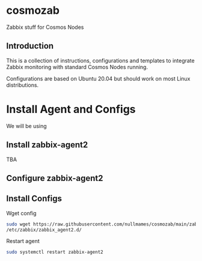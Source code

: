 # cosmozab
Zabbix stuff for Cosmos Nodes

## Introduction
This is a collection of instructions, configurations and templates to integrate Zabbix monitoring with standard Cosmos Nodes running.

Configurations are based on Ubuntu 20.04 but should work on most Linux distributions.

# Install Agent and Configs
We will be using 

## Install zabbix-agent2
TBA

## Configure zabbix-agent2

## Install Configs

Wget config

```bash
sudo wget https://raw.githubusercontent.com/nullmames/cosmozab/main/zabbix_agent2.d/zab.userparameters.cosmos.conf \
/etc/zabbix/zabbix_agent2.d/
```

Restart agent
```bash
sudo systemctl restart zabbix-agent2
```